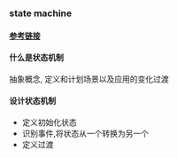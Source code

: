 ### state machine
#### [参考链接](https://medium.com/deepsource/using-state-machine-to-write-bug-free-code-67d8be37e598)


#### 什么是状态机制
 抽象概念, 定义和计划场景以及应用的变化过渡


#### 设计状态机制
 * 定义初始化状态
 * 识别事件,将状态从一个转换为另一个
 * 定义过渡